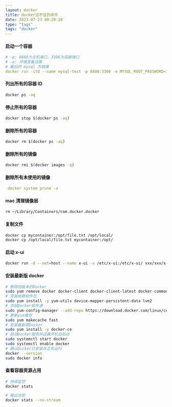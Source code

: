 ```yaml
---
layout: docker
title: docker记不住的命令
date: 2023-07-23 00:20:28
type: "tags"
tags: "docker"
---
```


#### 启动一个容器

```yaml
# -p: 8888为主机端口，3306为容器端口
# -e: 环境变量设置
# 最后的 mysql 为镜像 
docker run -itd --name mysql-test -p 8888:3306 -e MYSQL_ROOT_PASSWORD=123456 mysql
```
#### 列出所有的容器 ID
```sh
docker ps -aq
```

#### 停止所有的容器
```sh
docker stop $(docker ps -aq)
```

#### 删除所有的容器
```sh
docker rm $(docker ps -aq)
```

#### 删除所有的镜像
```sh
docker rmi $(docker images -q)
```
#### 删除所有未使用的镜像
```yaml
 docker system prune -a
 ```

#### mac 清理镜像层
```sh
rm ~/Library/Containers/com.docker.docker
```
#### 复制文件

```sh
docker cp mycontainer:/opt/file.txt /opt/local/
docker cp /opt/local/file.txt mycontainer:/opt/
```
#### 启动 x-ui
```sh
docker run -d --net=host --name x-ui -v /etc/x-ui:/etc/x-ui/ xxx/xxx/x-ui:latest
```

#### 安装最新版 docker
```sh
# 删除旧版本的Docker
sudo yum remove docker docker-client docker-client-latest docker-common docker-latest docker-latest-logrotate docker-logrotate docker-engine
# 安装依赖软件包
sudo yum install -y yum-utils device-mapper-persistent-data lvm2
# 添加Docker软件源
sudo yum-config-manager --add-repo https://download.docker.com/linux/centos/docker-ce.repo
# 更新yum缓存
sudo yum makecache fast
# 安装最新版Docker
sudo yum install -y docker-ce
# 启动Docker服务并设置开机自启动
sudo systemctl start docker
sudo systemctl enable docker
# 确认Docker已安装并正在运行
docker --version
sudo docker info
```

#### 查看容器资源占用
```sh
# 持续监控
docker stats

# 输出当前
docker stats --no-stream
```